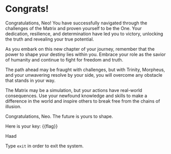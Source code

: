 # Congrats!

Congratulations, Neo! You have successfully navigated through the challenges of the Matrix and proven yourself to be the One. Your dedication, resilience, and determination have led you to victory, unlocking the truth and revealing your true potential.

As you embark on this new chapter of your journey, remember that the power to shape your destiny lies within you. Embrace your role as the savior of humanity and continue to fight for freedom and truth.

The path ahead may be fraught with challenges, but with Trinity, Morpheus, and your unwavering resolve by your side, you will overcome any obstacle that stands in your way.

The Matrix may be a simulation, but your actions have real-world consequences. Use your newfound knowledge and skills to make a difference in the world and inspire others to break free from the chains of illusion.

Congratulations, Neo. The future is yours to shape.

Here is your key: {{flag}}

Haad 

Type `exit` in order to exit the system.
